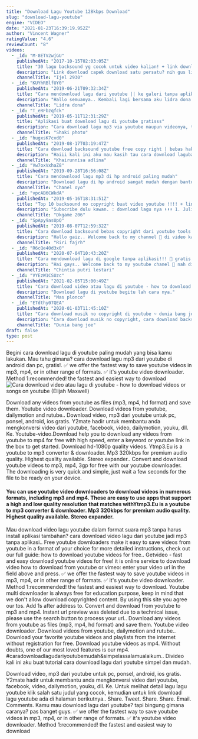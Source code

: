 ```yaml
---
title: "Download Lagu Youtube 128kbps Download"
slug: "download-lagu-youtube"
engine: "VIDEO"
date: "2021-01-23T16:39:19.952Z"
author: "Vincent Wagner"
ratingValue: "4.6"
reviewCount: "8"
videos:
  - _id: "M-8ETV2wjGU"
    publishedAt: "2017-10-15T02:03:05Z"
    title: "30 lagu backsound yg cocok untuk video kalian! + link download!!"
    description: "Link download capek download satu persatu? nih gus link download langsung semuanya 1.Rainy day games. Mediafire"
    channelTitle: "Ijel 2930"
  - _id: "KUYhRBlfUY0"
    publishedAt: "2019-06-21T09:32:34Z"
    title: "Cara mendownload lagu dari youtube || ke galeri tanpa aplikasi"
    description: "Hallo semuanya.. Kembali lagi bersama aku lidra dona jadi di video kali ini aku mau bikin gimana caranya menyimpan atau mendownload lagu dari youtube ke"
    channelTitle: "Lidra dona"
  - _id: "T_eRFbzqfck"
    publishedAt: "2019-05-11T12:31:29Z"
    title: "Aplikasi buat download lagu di youtube gratisss"
    description: "Cara download lagu mp3 via youtube maupun videonya, tanpa ribet,,,,,, semoga bermanfaat videonya, jangan lupa subsribe."
    channelTitle: "Shaki photo"
  - _id: "hugxsK7cvd0"
    publishedAt: "2019-08-17T03:19:47Z"
    title: "Cara download backsound youtube free copy right | bebas hak cipta"
    description: "Haiii kali ini aku mau kasih tau cara download lagubacksound youtube yang bebas copy right. Karena banyak dari kalian yg download backsound dari ncs dll"
    channelTitle: "Khairunnisa adlina"
  - _id: "Vw7oxVxhaZ8"
    publishedAt: "2019-09-28T16:56:08Z"
    title: "Cara mendownload lagu mp3 di hp android paling mudah"
    description: "Download lagu di hp android sangat mudah dengan bantuan aplikasi sekali klik langsung tersimpan di penyimpanan file link download"
    channelTitle: "Chanel oyo"
  - _id: "vpcAB6CWkdA"
    publishedAt: "2019-05-16T18:31:51Z"
    title: "Top 10 backsound no copyright buat video youtube !!!! + link download lagu no copyright"
    description: "Subscribe dulu kawan. : download lagu nya ⬇️⬇️⬇️ 1. Julius dreisig zeus x corona"
    channelTitle: "Dkgame 206"
  - _id: "SpApy9asUpQ"
    publishedAt: "2019-08-07T12:59:32Z"
    title: "Cara download backsound bebas copyright dari youtube tools!! *gampang!! #cararifa || riri fajrh"
    description: "Hallo gaiz.. Welcome back to my channel 🤗 di video kali ini aku mau kembali lagi dgn tutorial buat kalian, yaitu cara mendownload backsound dari pihak"
    channelTitle: "Riri fajrh"
  - _id: "R6cQe40d3x0"
    publishedAt: "2020-07-04T10:43:20Z"
    title: "Cara mendownload lagu di google tanpa aplikasi!!! 💯 gratis."
    description: "Hai gays.. Welcome back to my youtube chanel 🤗 nah di video kali ini aku akan kasih tutorial mendownload lagu tanpa aplikasi, kira gimana tutorialnya?"
    channelTitle: "Chintia putri lestari"
  - _id: "VYEzW1CSUzc"
    publishedAt: "2021-02-05T15:00:49Z"
    title: "Cara download video atau lagu di youtube - how to download videos or songs on youtube"
    description: "Download lagu di youtube begitu lah cara nya."
    channelTitle: "Mas plonco"
  - _id: "ETdthy07QEA"
    publishedAt: "2020-01-03T11:45:10Z"
    title: "Cara download musik no copyright di youtube ~ dunia bang joe"
    description: "Cara download musik no copyright, cara download backsound no copyright, cara download musik lagu backsound no copyright, link sosial media : fb"
    channelTitle: "Dunia bang joe"
draft: false
type: post
---
```


Begini cara download lagu di youtube paling mudah yang bisa kamu lakukan. Mau tahu gimana? cara download lagu mp3 dari youtube di android dan pc, gratis!. ✅ we offer the fastest way to save youtube videos in mp3, mp4, or in other range of formats. ✅ it&#39;s youtube video downloader. Method 1:recommended! the fastest and easiest way to download
![Cara download video atau lagu di youtube - how to download videos or songs on youtube (Elijah Maxwell)](https://i.ytimg.com/vi/VYEzW1CSUzc/hqdefault.jpg "Cara download video atau lagu di youtube - how to download videos or songs on youtube (Carl Taylor)")

Download any videos from youtube as files (mp3, mp4, hd format) and save them. Youtube video downloader. Download videos from youtube, dailymotion and rutube.. Download video, mp3 dari youtube untuk pc, ponsel, android, ios gratis. Y2mate hadir untuk membantu anda mengkonversi video dari youtube, facebook, video, dailymotion, youku, dll. Ke. Youtube-video.Download help you to download any videos from youtube to mp4 for free with high speed, enter a keyword or youtube link in the box to get started. Download hd-1080p quality videos. Ytmp3.Eu is a youtube to mp3 converter &amp; downloader. Mp3 320kbps for premium audio quality. Highest quality available. Stereo expander.. Convert and download youtube videos to mp3, mp4, 3gp for free with our youtube downloader. The downloading is very quick and simple, just wait a few seconds for the file to be ready on your device.
<!--inArticleAds-->

<!--galleryOne-->

#### You can use youtube video downloaders to download videos in numerous formats, including mp3 and mp4. These are easy to use apps that support a high and low quality resolution that matches withYtmp3.Eu is a youtube to mp3 converter &amp; downloader. Mp3 320kbps for premium audio quality. Highest quality available. Stereo expander.
<!--inArticleAds-->

<!--galleryTwo-->

Mau download video lagu youtube dalam format suara mp3 tanpa harus install aplikasi tambahan? cara download video lagu dari youtube jadi mp3 tanpa aplikasi.. Free youtube downloaders make it easy to save videos from youtube in a format of your choice for more detailed instructions, check out our full guide: how to download youtube videos for free.. Getvideo - fast and easy download youtube videos for free! it is online service to download video how to download from youtube or vimeo: enter your video url in the field above and press. ✅ we offer the fastest way to save youtube videos in mp3, mp4, or in other range of formats. ✅ it&#39;s youtube video downloader. Method 1:recommended! the fastest and easiest way to download. Youtube multi downloader is always free for education purpose, keep in mind that we don&#39;t allow download copyrighted content. By using this site you agree our tos. Add 1s after address to. Convert and download from youtube to mp3 and mp4. Instant url preview was deleted due to a technical issue, please use the search button to process your url.. Download any videos from youtube as files (mp3, mp4, hd format) and save them. Youtube video downloader. Download videos from youtube, dailymotion and rutube.. Download your favorite youtube videos and playlists from the internet without registration for free. Download youtube videos as mp4. Without doubts, one of our most loved features is our mp4. #caradownloadlagudariyoutubemudah&amp;simpelassalamualaikum.. Divideo kali ini aku buat tutorial cara download lagu dari youtube simpel dan mudah.
<!--galleryThree-->

Download video, mp3 dari youtube untuk pc, ponsel, android, ios gratis. Y2mate hadir untuk membantu anda mengkonversi video dari youtube, facebook, video, dailymotion, youku, dll. Ke. Untuk melihat detail lagu lagu youtube klik salah satu judul yang cocok, kemudian untuk link download lagu youtube ada di halaman berikutnya.. Share. Tweet. Share. Share. Email. Comments. Kamu mau download lagu dari youtube? tapi bingung gimana caranya? pas banget guys. ✅ we offer the fastest way to save youtube videos in mp3, mp4, or in other range of formats. ✅ it&#39;s youtube video downloader. Method 1:recommended! the fastest and easiest way to download